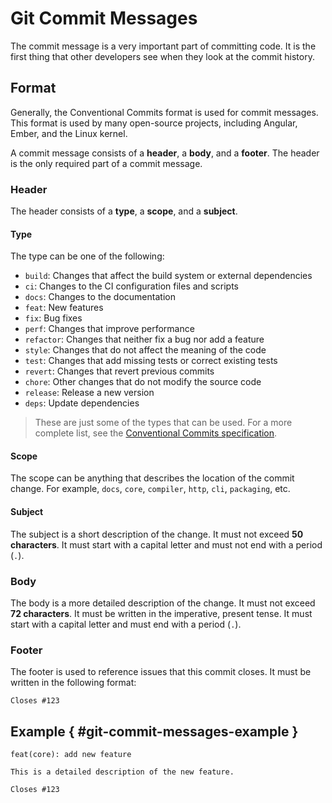 # Git Commit Messages

The commit message is a very important part of committing code.
It is the first thing that other developers see when they look at the commit history.

## Format

Generally, the Conventional Commits format is used for commit messages.
This format is used by many open-source projects, including Angular, Ember, and
the Linux kernel.

A commit message consists of a **header**, a **body**, and a **footer**.
The header is the only required part of a commit message.

### Header

The header consists of a **type**, a **scope**, and a **subject**.

#### Type

The type can be one of the following:

* `build`: Changes that affect the build system or external dependencies
* `ci`: Changes to the CI configuration files and scripts
* `docs`: Changes to the documentation
* `feat`: New features
* `fix`: Bug fixes
* `perf`: Changes that improve performance
* `refactor`: Changes that neither fix a bug nor add a feature
* `style`: Changes that do not affect the meaning of the code
* `test`: Changes that add missing tests or correct existing tests
* `revert`: Changes that revert previous commits
* `chore`: Other changes that do not modify the source code
* `release`: Release a new version
* `deps`: Update dependencies

> These are just some of the types that can be used.
> For a more complete list, see the [Conventional Commits specification](https://www.conventionalcommits.org/en/v1.0.0/#specification).

#### Scope

The scope can be anything that describes the location of the commit change.
For example, `docs`, `core`, `compiler`, `http`, `cli`, `packaging`, etc.

#### Subject

The subject is a short description of the change.
It must not exceed **50 characters**.
It must start with a capital letter and must not end with a period (`.`).

### Body

The body is a more detailed description of the change.
It must not exceed **72 characters**.
It must be written in the imperative, present tense.
It must start with a capital letter and must end with a period (`.`).

### Footer

The footer is used to reference issues that this commit closes.
It must be written in the following format:

```
Closes #123
```

## Example { #git-commit-messages-example }

```
feat(core): add new feature

This is a detailed description of the new feature.

Closes #123
```
